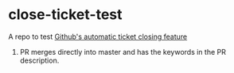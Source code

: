 # close-ticket-test

A repo to test [Github's automatic ticket closing feature](https://help.github.com/en/articles/closing-issues-using-keywords)

1. PR merges directly into master and has the keywords in the PR description.
